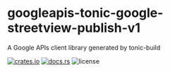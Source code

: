 # googleapis-tonic-google-streetview-publish-v1

A Google APIs client library generated by tonic-build

[![crates.io](https://img.shields.io/crates/v/googleapis-tonic-google-streetview-publish-v1)](https://crates.io/crates/googleapis-tonic-google-streetview-publish-v1)
[![docs.rs](https://img.shields.io/docsrs/googleapis-tonic-google-streetview-publish-v1)](https://docs.rs/googleapis-tonic-google-streetview-publish-v1)
![license](https://img.shields.io/crates/l/googleapis-tonic-google-streetview-publish-v1)
